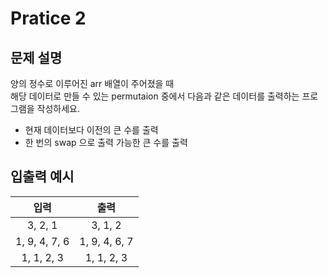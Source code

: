 # Pratice 2

## 문제 설명

양의 정수로 이루어진 arr 배열이 주어졌을 때  
해당 데이터로 만들 수 있는 permutaion 중에서 다음과 같은 데이터를 출력하는 프로그램을 작성하세요.

- 현재 데이터보다 이전의 큰 수를 출력
- 한 번의 swap 으로 출력 가능한 큰 수를 출력

## 입출력 예시

| 입력 | 출력 |
| :---: | :---: |
| 3, 2, 1 | 3, 1, 2 |
| 1, 9, 4, 7, 6 | 1, 9, 4, 6, 7 |
| 1, 1, 2, 3 | 1, 1, 2, 3 |
